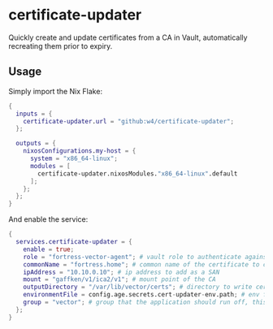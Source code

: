 # certificate-updater

Quickly create and update certificates from a CA in Vault, automatically recreating them prior to expiry.

## Usage

Simply import the Nix Flake:

```nix
{
  inputs = {
    certificate-updater.url = "github:w4/certificate-updater";
  };

  outputs = {
    nixosConfigurations.my-host = {
      system = "x86_64-linux";
      modules = [
        certificate-updater.nixosModules."x86_64-linux".default
      ];
    };
  };
}
```

And enable the service:

```nix
{
  services.certificate-updater = {
    enable = true;
    role = "fortress-vector-agent"; # vault role to authenticate against
    commonName = "fortress.home"; # common name of the certificate to create
    ipAddress = "10.10.0.10"; # ip address to add as a SAN
    mount = "gaffken/v1/ica2/v1"; # mount point of the CA
    outputDirectory = "/var/lib/vector/certs"; # directory to write certificates out to
    environmentFile = config.age.secrets.cert-updater-env.path; # env file containing VAULT_TOKEN=...
    group = "vector"; # group that the application should run off, this group will also own the certs
  };
}
```
